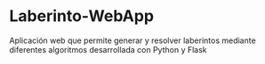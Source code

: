 # Laberinto-WebApp
Aplicación web que permite generar y resolver laberintos mediante diferentes algoritmos desarrollada con Python y Flask
